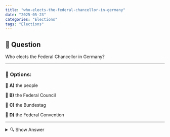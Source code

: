 ```yaml
---
title: "who-elects-the-federal-chancellor-in-germany"
date: "2025-05-23"
categories: "Elections"
tags: "Elections"
---
```


## 📌 **Question**

Who elects the Federal Chancellor in Germany?



---

### 📝 **Options:**

🔘 **A)** the people

🔘 **B)** the Federal Council

🔘 **C)** the Bundestag

🔘 **D)** the Federal Convention

---

<details>
  <summary>🔍 Show Answer</summary>

  <p>
💡  <b>Correct Answer:</b>  c
  </p>
  <p>
    📖<b>Explanation:</b>
    
  </p>
</details>
